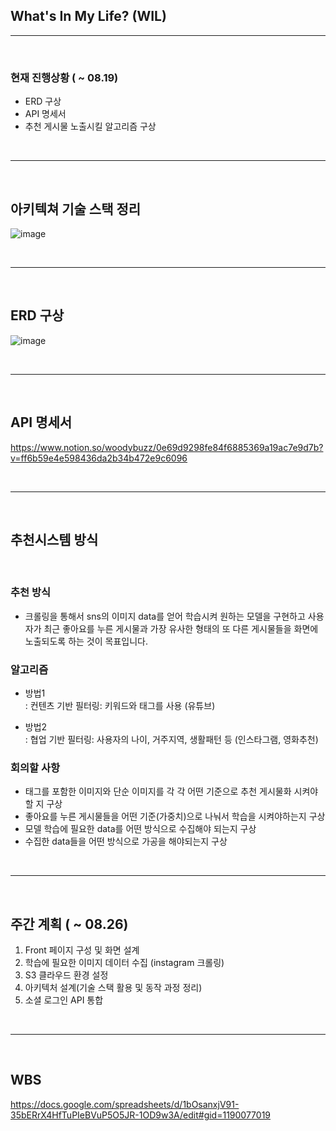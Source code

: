 ## <strong>W</strong>hat's <strong>I</strong>n My <strong>L</strong>ife? (WIL) 
<hr>
<br>

### 현재 진행상황 ( ~ 08.19)
- ERD 구상 
- API 명세서
- 추천 게시물 노출시킬 알고리즘 구상

<br>
<hr>
<br>

## 아키텍쳐 기술 스택 정리
![image](https://user-images.githubusercontent.com/63301908/185431710-2ad6f2b6-7628-4e9a-98c5-591713ac2ef4.png)

<br> 
<hr>
<br> 

## ERD 구상

![image](https://user-images.githubusercontent.com/63301908/185432611-f27fae04-47b4-40d6-b097-6a85b7f38f9b.png)

<br>
<hr>
<br>

 
## API 명세서
https://www.notion.so/woodybuzz/0e69d9298fe84f6885369a19ac7e9d7b?v=ff6b59e4e598436da2b34b472e9c6096

<br>
<hr>
<br>


## 추천시스템 방식 
<br>

### 추천 방식
 - 크롤링을 통해서 sns의 이미지 data를 얻어 학습시켜 원하는 모델을 구현하고 사용자가 최근 좋아요를 누른 게시물과 가장 유사한 형태의 또 다른 게시물들을 화면에 노출되도록 하는 것이 목표입니다.

### 알고리즘
- 방법1 <br>
 : 컨텐츠 기반 필터링: 키워드와 태그를 사용 (유튜브)
 
- 방법2 <br>
: 협업 기반 필터링: 사용자의 나이, 거주지역, 생활패턴 등 (인스타그램, 영화추천)

### 회의할 사항
- 태그를 포함한 이미지와 단순 이미지를 각 각 어떤 기준으로 추천 게시물화 시켜야 할 지 구상
- 좋아요를 누른 게시물들을 어떤 기준(가중치)으로 나눠서 학습을 시켜야하는지 구상
- 모델 학습에 필요한 data를 어떤 방식으로 수집해야 되는지 구상 
- 수집한 data들을 어떤 방식으로 가공을 해야되는지 구상

<br>
<hr>
<br>

## 주간 계획 ( ~ 08.26)
1. Front 페이지 구성 및 화면 설계 
2. 학습에 필요한 이미지 데이터 수집 (instagram 크롤링)
3. S3 클라우드 환경 설정
4. 아키텍처 설계(기술 스택 활용 및 동작 과정 정리)
5. 소셜 로그인 API 통합

<br>
<hr>
<br>

## WBS
https://docs.google.com/spreadsheets/d/1bOsanxjV91-35bERrX4HfTuPIeBVuP5O5JR-1OD9w3A/edit#gid=1190077019
